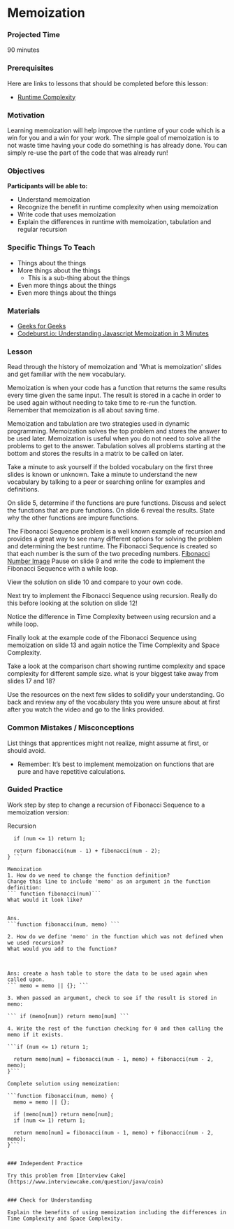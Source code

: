 # Memoization

### Projected Time

90 minutes

### Prerequisites

Here are links to lessons that should be completed before this lesson:

- [Runtime Complexity](https://github.com/Techtonica/curriculum/blob/master/runtime-complexity/runtime-complexity.md)

### Motivation

Learning memoization will help improve the runtime of your code which is a win for you and a win for your work.
The simple goal of memoization is to not waste time having your code do something is has already done. You can simply re-use the 
part of the code that was already run!

### Objectives

**Participants will be able to:**

- Understand memoization 
- Recognize the benefit in runtime complexity when using memoization
- Write code that uses memoization
- Explain the differences in runtime with memoization, tabulation and regular recursion

### Specific Things To Teach

- Things about the things
- More things about the things
	- This is a sub-thing about the things
- Even more things about the things
- Even more things about the things

### Materials

- [Geeks for Geeks](https://www.geeksforgeeks.org/memoization-1d-2d-and-3d/)
- [Codeburst.io: Understanding Javascript Memoization in 3 Minutes](https://codeburst.io/understanding-memoization-in-3-minutes-2e58daf33a19)

### Lesson
Read through the history of memoization and 'What is memoization' slides and get familiar with the new vocabulary.

Memoization is when your code has a function that returns the same results every time given the same input. The result is stored in a cache in order to be used again without needing to take time to re-run the function. Remember that memoization is all about 
saving time. 

Memoization and tabulation are two strategies used in dynamic programming. Memoization solves the top problem and stores the answer to be used later. Memoization is useful when you do not need to solve all the problems to get to the answer. Tabulation solves all problems starting at the bottom and stores the results in a matrix to be called on later. 

Take a minute to ask yourself if the bolded vocabulary on the first three slides is known or unknown. Take a minute to understand the new vocabulary by talking to a peer or searching online for examples and definitions.

On slide 5, determine if the functions are pure functions. Discuss and select the functions that
are pure functions. On slide 6 reveal the results. State why the other functions are impure functions. 

The Fibonacci Sequence problem is a well known example of recursion and provides a great way to see many different options for solving the problem and determining the best runtime. The Fibonacci Sequence is created so that each number is the sum of the two preceding numbers. 
[Fibonacci Number Image](https://en.wikipedia.org/wiki/Fibonacci_number#/media/File:34*21-FibonacciBlocks.png)
Pause on slide 9 and write the code to implement the Fibonacci Sequence with a while loop.

View the solution on slide 10 and compare to your own code. 

Next try to implement the Fibonacci Sequence using recursion. Really do this before looking at the solution on slide 12!

Notice the difference in Time Complexity between using recursion and a while loop. 

Finally look at the example code of the Fibonacci Sequence using memoization on slide 13 and again notice the Time Complexity and Space Complexity. 

Take a look at the comparison chart showing runtime complexity and space complexity for different sample size. what is your biggest take away from slides 17 and 18?  

Use the resources on the next few slides to solidify your understanding. Go back and review any of the vocabulary thta you were unsure about at first after you watch the video and go to the links provided. 


### Common Mistakes / Misconceptions

List things that apprentices might not realize, might assume at first, or should avoid.

- Remember:  It’s best to implement memoization on functions that are pure and have repetitive calculations.



### Guided Practice

Work step by step to change a recursion of Fibonacci Sequence to a memoization version:

Recursion

```function fibonacci(num) {
  if (num <= 1) return 1;

  return fibonacci(num - 1) + fibonacci(num - 2);
} ```

Memoization
1. How do we need to change the function definition? 
Change this line to include 'memo' as an argument in the function definition:
``` function fibonacci(num)```
What would it look like?


Ans.
```function fibonacci(num, memo) ```

2. How do we define 'memo' in the function which was not defined when we used recursion?
What would you add to the function?



Ans: create a hash table to store the data to be used again when called upon.
``` memo = memo || {}; ```

3. When passed an argument, check to see if the result is stored in memo:

``` if (memo[num]) return memo[num] ```

4. Write the rest of the function checking for 0 and then calling the memo if it exists. 

```if (num <= 1) return 1;

  return memo[num] = fibonacci(num - 1, memo) + fibonacci(num - 2, memo);
}```

Complete solution using memoization:

```function fibonacci(num, memo) {
  memo = memo || {};

  if (memo[num]) return memo[num];
  if (num <= 1) return 1;

  return memo[num] = fibonacci(num - 1, memo) + fibonacci(num - 2, memo);
}```


### Independent Practice

Try this problem from [Interview Cake](https://www.interviewcake.com/question/java/coin)


### Check for Understanding

Explain the benefits of using memoization including the differences in Time Complexity and Space Complexity.

